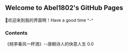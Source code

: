 ## Welcome to Abel1802's GitHub Pages

👏欢迎来到我的界面啊！Have a good time ^-^

### Contents

《桃李春风一杯酒》--唐朝诗人的快意人生 0.0
